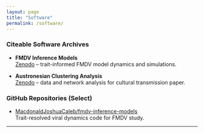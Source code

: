 ```yaml
---
layout: page
title: "Software"
permalink: /software/
---
```


### Citeable Software Archives

- **FMDV Inference Models**  
  [Zenodo](https://doi.org/10.5281/zenodo.7393935) – trait-informed FMDV model dynamics and simulations.

- **Austronesian Clustering Analysis**  
  [Zenodo](https://doi.org/10.5281/zenodo.13798914) – data and network analysis for cultural transmission paper.

### GitHub Repositories (Select)

- [MacdonaldJoshuaCaleb/fmdv-inference-models](https://github.com/MacdonaldJoshuaCaleb/fmdv-inference-models)  
  Trait-resolved viral dynamics code for FMDV study.

---

<p style="text-align: center;">
  <a href="https://orcid.org/0000-0002-3643-6266" title="ORCID" target="_blank">
    <i class="fab fa-orcid fa-2x"></i>
  </a>
  &nbsp;&nbsp;
  <a href="https://www.webofscience.com/wos/author/record/IWE-2826-2023" title="Web of Science" target="_blank">
    <i class="fas fa-external-link-alt fa-2x"></i>
  </a>
  &nbsp;&nbsp;
  <a href="https://scholar.google.com/citations?user=VxTPRq8AAAAJ&hl=en" title="Google Scholar" target="_blank">
    <i class="fas fa-graduation-cap fa-2x"></i>
  </a>
  &nbsp;&nbsp;
  <a href="https://www.researchgate.net/profile/Joshua_Macdonald4" title="ResearchGate" target="_blank">
    <i class="fab fa-researchgate fa-2x"></i>
  </a>
  &nbsp;&nbsp;
  <a href="https://github.com/MacdonaldJoshuaCaleb" title="GitHub" target="_blank">
    <i class="fab fa-github fa-2x"></i>
  </a>
</p>
